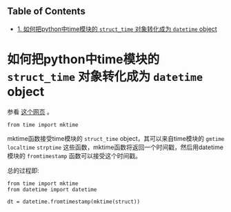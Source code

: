 <nav id="table-of-contents">
<h2>Table of Contents</h2>
<div id="text-table-of-contents">
<ul>
<li><a href="#orgheadline1">1. 如何把python中time模块的 <code>struct_time</code> 对象转化成为 <code>datetime</code> object</a></li>
</ul>
</div>
</nav>


# 如何把python中time模块的 `struct_time` 对象转化成为 `datetime` object<a id="orgheadline1"></a>

参看 [这个网页](http://stackoverflow.com/questions/1697815/how-do-you-convert-a-python-time-struct-time-object-into-a-datetime-object) 。

    from time import mktime

mktime函数接受time模块的 `struct_time` object，其可以来自time模块的 `gmtime` `localtime` `strptime` 这些函数，mktime函数将返回一个时间戳，然后用datetime模块的 `fromtimestamp` 函数可以接受这个时间戳。

总的过程即:

    from time import mktime
    from datetime import datetime
    
    dt = datetime.fromtimestamp(mktime(struct))